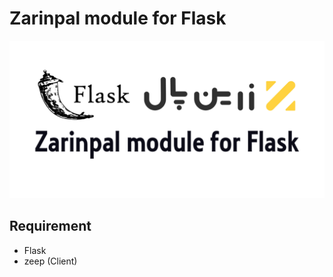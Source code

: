 # Zarinpal module for Flask

![Image of Yaktocat](https://github.com/m-abdollahi/zarinpal-flask/blob/main/doc/zarinpalll.png)

## Requirement
* Flask
* zeep (Client)
